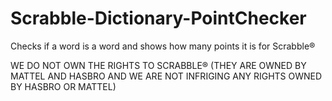# Scrabble-Dictionary-PointChecker
Checks if a word is a word and shows how many points it is for Scrabble®

WE DO NOT OWN THE RIGHTS TO SCRABBLE® (THEY ARE OWNED BY MATTEL AND HASBRO AND WE ARE NOT INFRIGING ANY RIGHTS OWNED BY HASBRO OR MATTEL)
